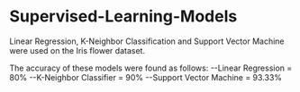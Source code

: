 # Supervised-Learning-Models

Linear Regression, K-Neighbor Classification and Support Vector Machine were used on the Iris flower dataset.

The accuracy of these models were found as follows:
--Linear Regression = 80%
--K-Neighbor Classifier = 90%
--Support Vector Machine = 93.33%
